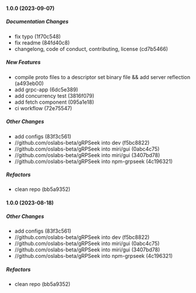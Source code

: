 #### 1.0.0 (2023-09-07)

##### Documentation Changes

*  fix typo (1f70c548)
*  fix readme (84fd40c8)
* changelong, code of conduct, contributing, license (cd7b5466)

##### New Features

*  compile proto files to a descriptor set binary file && add server reflection (a493eb00)
*  add grpc-app (6dc5e389)
* add concurrency test (3816f079)
*  add fetch component (095a1e18)
*  ci workflow (72e75547)

##### Other Changes

*  add configs (83f3c561)
* //github.com/oslabs-beta/gRPSeek into dev (f5bc8822)
* //github.com/oslabs-beta/gRPSeek into miri/gui (0abc4c75)
* //github.com/oslabs-beta/gRPSeek into miri/gui (3407bd78)
* //github.com/oslabs-beta/gRPSeek into npm-grpseek (4c196321)

##### Refactors

* clean repo (bb5a9352)

#### 1.0.0 (2023-08-18)

##### Other Changes

*  add configs (83f3c561)
* //github.com/oslabs-beta/gRPSeek into dev (f5bc8822)
* //github.com/oslabs-beta/gRPSeek into miri/gui (0abc4c75)
* //github.com/oslabs-beta/gRPSeek into miri/gui (3407bd78)
* //github.com/oslabs-beta/gRPSeek into npm-grpseek (4c196321)

##### Refactors

* clean repo (bb5a9352)

